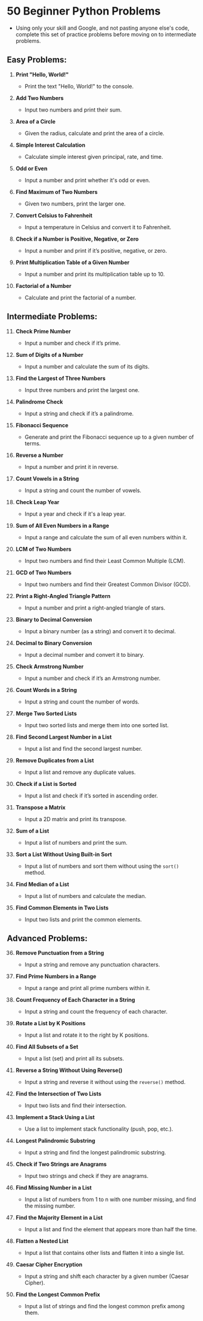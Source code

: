 # 50 Beginner Python Problems
- Using only your skill and Google, and not pasting anyone else's code, complete this set of practice problems before moving on to intermediate problems.

## Easy Problems:
1. **Print "Hello, World!"**
   - Print the text "Hello, World!" to the console.

2. **Add Two Numbers**
   - Input two numbers and print their sum.

3. **Area of a Circle**
   - Given the radius, calculate and print the area of a circle.

4. **Simple Interest Calculation**
   - Calculate simple interest given principal, rate, and time.

5. **Odd or Even**
   - Input a number and print whether it's odd or even.

6. **Find Maximum of Two Numbers**
   - Given two numbers, print the larger one.

7. **Convert Celsius to Fahrenheit**
   - Input a temperature in Celsius and convert it to Fahrenheit.

8. **Check if a Number is Positive, Negative, or Zero**
   - Input a number and print if it’s positive, negative, or zero.

9. **Print Multiplication Table of a Given Number**
   - Input a number and print its multiplication table up to 10.

10. **Factorial of a Number**
    - Calculate and print the factorial of a number.

## Intermediate Problems:
11. **Check Prime Number**
    - Input a number and check if it’s prime.

12. **Sum of Digits of a Number**
    - Input a number and calculate the sum of its digits.

13. **Find the Largest of Three Numbers**
    - Input three numbers and print the largest one.

14. **Palindrome Check**
    - Input a string and check if it’s a palindrome.

15. **Fibonacci Sequence**
    - Generate and print the Fibonacci sequence up to a given number of terms.

16. **Reverse a Number**
    - Input a number and print it in reverse.

17. **Count Vowels in a String**
    - Input a string and count the number of vowels.

18. **Check Leap Year**
    - Input a year and check if it's a leap year.

19. **Sum of All Even Numbers in a Range**
    - Input a range and calculate the sum of all even numbers within it.

20. **LCM of Two Numbers**
    - Input two numbers and find their Least Common Multiple (LCM).

21. **GCD of Two Numbers**
    - Input two numbers and find their Greatest Common Divisor (GCD).

22. **Print a Right-Angled Triangle Pattern**
    - Input a number and print a right-angled triangle of stars.

23. **Binary to Decimal Conversion**
    - Input a binary number (as a string) and convert it to decimal.

24. **Decimal to Binary Conversion**
    - Input a decimal number and convert it to binary.

25. **Check Armstrong Number**
    - Input a number and check if it’s an Armstrong number.

26. **Count Words in a String**
    - Input a string and count the number of words.

27. **Merge Two Sorted Lists**
    - Input two sorted lists and merge them into one sorted list.

28. **Find Second Largest Number in a List**
    - Input a list and find the second largest number.

29. **Remove Duplicates from a List**
    - Input a list and remove any duplicate values.

30. **Check if a List is Sorted**
    - Input a list and check if it’s sorted in ascending order.

31. **Transpose a Matrix**
    - Input a 2D matrix and print its transpose.

32. **Sum of a List**
    - Input a list of numbers and print the sum.

33. **Sort a List Without Using Built-in Sort**
    - Input a list of numbers and sort them without using the `sort()` method.

34. **Find Median of a List**
    - Input a list of numbers and calculate the median.

35. **Find Common Elements in Two Lists**
    - Input two lists and print the common elements.

## Advanced Problems:
36. **Remove Punctuation from a String**
    - Input a string and remove any punctuation characters.

37. **Find Prime Numbers in a Range**
    - Input a range and print all prime numbers within it.

38. **Count Frequency of Each Character in a String**
    - Input a string and count the frequency of each character.

39. **Rotate a List by K Positions**
    - Input a list and rotate it to the right by K positions.

40. **Find All Subsets of a Set**
    - Input a list (set) and print all its subsets.

41. **Reverse a String Without Using Reverse()**
    - Input a string and reverse it without using the `reverse()` method.

42. **Find the Intersection of Two Lists**
    - Input two lists and find their intersection.

43. **Implement a Stack Using a List**
    - Use a list to implement stack functionality (push, pop, etc.).

44. **Longest Palindromic Substring**
    - Input a string and find the longest palindromic substring.

45. **Check if Two Strings are Anagrams**
    - Input two strings and check if they are anagrams.

46. **Find Missing Number in a List**
    - Input a list of numbers from 1 to n with one number missing, and find the missing number.

47. **Find the Majority Element in a List**
    - Input a list and find the element that appears more than half the time.

48. **Flatten a Nested List**
    - Input a list that contains other lists and flatten it into a single list.

49. **Caesar Cipher Encryption**
    - Input a string and shift each character by a given number (Caesar Cipher).

50. **Find the Longest Common Prefix**
    - Input a list of strings and find the longest common prefix among them.

